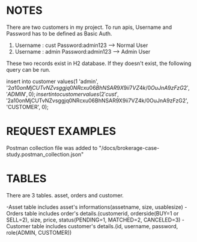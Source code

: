 # NOTES

There are two customers in my project. To run apis, Username and Password has to be defined as Basic Auth.

1. Username : cust  Password:admin123 --> Normal User
2. Username : admin Password:admin123 --> Admin User

These two records exist in H2 database. If they doesn't exist, the following query can be run. 

insert into customer values(1 'admin', '$2a$10$onMjCUTvNZvsggjq0NRcxu06BhNSAR9X9ii7VZ4k/0OuJnA9zFzG2', 'ADMIN', 0);
insert into customer values(2 'cust', '$2a$10$onMjCUTvNZvsggjq0NRcxu06BhNSAR9X9ii7VZ4k/0OuJnA9zFzG2', 'CUSTOMER', 0);

# REQUEST EXAMPLES
Postman collection file was added to "/docs/brokerage-case-study.postman_collection.json"

# TABLES
There are 3 tables. asset, orders and customer.

  -Asset table includes asset's informations(assetname, size, usablesize)
  -Orders table includes order's details.(customerid, orderside(BUY=1 or SELL=2), size, price, status(PENDING=1, MATCHED=2, CANCELED=3)
  -Customer table includes customer's details.(id, username, password, role(ADMIN, CUSTOMER))
